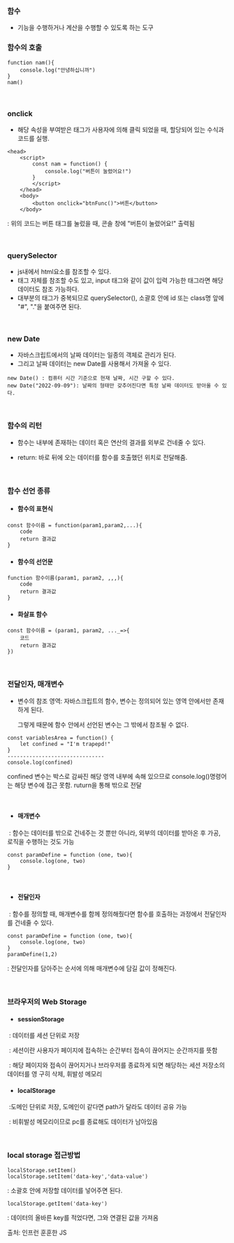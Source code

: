 ### 함수

- 기능을 수행하거나 계산을 수행할 수 있도록 하는 도구

### 함수의 호출

```
function nam(){
	console.log("안녕하십니까")
}
nam() 
```

<br>

### onclick

- 해당 속성을 부여받은 태그가 사용자에 의해 클릭 되었을 때, 할당되어 있는 수식과 코드를 실행.

```
<head>
	<script>
		const nam = function() {
			console.log("버튼이 눌렸어요!")
		}
        </script>
    </head>
    <body>
    	<button onclick="btnFunc()">버튼</button>
    </body>
```

: 위의 코드는 버튼 태그를 눌렀을 때, 콘솔 창에 "버튼이 눌렸어요!" 출력됨

<br>

### querySelector

- js내에서 html요소를 참조할 수 있다.
- 태그 자체를 참조할 수도 있고, input 태그와 같이 값이 입력 가능한 태그라면 해당 데이터도 참조 가능하다.
- 대부분의 태그가 중복되므로 querySelector(), 소괄호 안에 id 또는 class명 앞에 "#", "."을 붙여주면 된다.

<br>

### new Date

- 자바스크립트에서의 날짜 데이터는 일종의 객체로 관리가 된다.
- 그리고 날짜 데이터는 new Date를 사용해서 가져올 수 있다.

```
new Date() : 컴퓨터 시간 기준으로 현재 날짜, 시간 구할 수 있다.
new Date("2022-09-09"): 날짜의 형태만 갖추어진다면 특정 날짜 데이터도 받아올 수 있다.
```

<br>

### 함수의 리턴

- 함수는 내부에 존재하는 데이터 혹은 연산의 결과를 외부로 건네줄 수 있다.

- return: 바로 뒤에 오는 데이터를 함수를 호출했던 위치로 전달해줌.

<br>

### 함수 선언 종류

- #### 함수의 표현식

```
const 함수이름 = function(param1,param2,...){
	code
	return 결과값
}
```

- #### 함수의 선언문

```
function 함수이름(param1, param2, ,,,){
	code
	return 결과값
}
```

- #### 화살표 함수

```
const 함수이름 = (param1, param2, ..._=>{
	코드
	return 결과값
})
```

<br>

### 전달인자, 매개변수

- 변수의 참조 영역: 자바스크립트의 함수, 변수는 정의되어 있는 영역 안에서만 존재하게 된다.

  그렇게 때문에 함수 안에서 선언된 변수는 그 밖에서 참조될 수 없다. 

```
const variablesArea = function() {
	let confined = "I'm trapepd!"
}
-------------------------------
console.log(confined)

```

confined 변수는 박스로 감싸진 해당 영역 내부에 속해 있으므로 console.log()명령어는 해당 변수에 접근 못함. ruturn을 통해 밖으로 전달

<br>

- #### 매개변수

​	: 함수는 데이터를 밖으로 건네주는 것 뿐만 아니라, 외부의 데이터를 받아온 후 가공, 로직을 수행하는 것도 가능 

```
const paramDefine = function (one, two){
	console.log(one, two)
}
```

<br>



- #### 전달인자

​	: 함수를 정의할 때, 매개변수를 함께 정의해줬다면 함수를 호출하는 과정에서 전달인자를 건네줄 수 	있다. 

```
const paramDefine = function (one, two){
	console.log(one, two)
}
paramDefine(1,2)
```

:  전달인자를 담아주는 순서에 의해 매개변수에 담길 값이 정해진다.



<br>

### 브라우저의 Web Storage

- #### sessionStorage

​	: 데이터를 세션 단위로 저장

​	: 세션이란 사용자가 페이지에 접속하는 순간부터 접속이 끊어지는 순간까지를 뜻함

​	: 해당 페이지와 접속이 끊어지거나 브라우저를 종료하게 되면 해당하는 세션 저장소의 데이터를 영	구히 삭제, 휘발성 메모리

- #### localStorage

​	:도메인 단위로 저장, 도메인이 같다면 path가 달라도 데이터 공유 가능

​	: 비휘발성 메모리이므로 pc를 종료해도 데이터가 남아있음

<br>

### local storage 접근방법

```
localStorage.setItem()
localStorage.setItem('data-key','data-value')
```

: 소괄호 안에 저장할 데이터를 넣어주면 된다.

```
localStorage.getItem('data-key')
```

: 데이터의 올바른 key를 적었다면, 그와 연결된 값을 가져옴





출처: 인프런 훈훈한 JS
